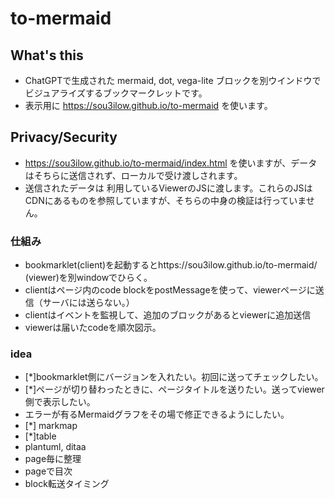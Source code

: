 # to-mermaid

## What's this
- ChatGPTで生成された mermaid, dot, vega-lite ブロックを別ウインドウでビジュアライズするブックマークレットです。
- 表示用に https://sou3ilow.github.io/to-mermaid を使います。

## Privacy/Security
-  https://sou3ilow.github.io/to-mermaid/index.html を使いますが、データはそちらに送信されず、ローカルで受け渡しされます。
-  送信されたデータは 利用しているViewerのJSに渡します。これらのJSはCDNにあるものを参照していますが、そちらの中身の検証は行っていません。

### 仕組み

- bookmarklet(client)を起動するとhttps://sou3ilow.github.io/to-mermaid/ (viewer)を別windowでひらく。
- clientはページ内のcode blockをpostMessageを使って、viewerページに送信（サーバには送らない。）
- clientはイベントを監視して、追加のブロックがあるとviewerに追加送信
- viewerは届いたcodeを順次図示。

### idea

- [*]bookmarklet側にバージョンを入れたい。初回に送ってチェックしたい。
- [*]ページが切り替わったときに、ページタイトルを送りたい。送ってviewer側で表示したい。
- エラーが有るMermaidグラフをその場で修正できるようにしたい。
- [*] markmap
- [*]table
- plantuml, ditaa
- page毎に整理
- pageで目次
- block転送タイミング


